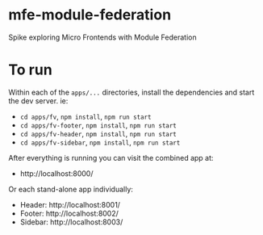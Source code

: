 # mfe-module-federation
Spike exploring Micro Frontends with Module Federation

# To run
Within each of the `apps/...` directories, install the dependencies and start the dev server.
ie: 
- `cd apps/fv`, `npm install`, `npm run start`
- `cd apps/fv-footer`, `npm install`, `npm run start`
- `cd apps/fv-header`, `npm install`, `npm run start`
- `cd apps/fv-sidebar`, `npm install`, `npm run start`

After everything is running you can visit the combined app at:
- http://localhost:8000/

Or each stand-alone app individually:
- Header: http://localhost:8001/
- Footer: http://localhost:8002/
- Sidebar: http://localhost:8003/
